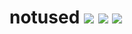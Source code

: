 # notused [![](https://img.shields.io/npm/v/notused.svg)](https://www.npmjs.com/package/notused) [![](https://travis-ci.org/g-harel/notused.svg?branch=master)](https://travis-ci.org/g-harel/notused) [![](https://img.shields.io/npm/types/notused.svg)](https://github.com/g-harel/notused)

<!--

verbose logs (immutable checker id for grep)
regexp + globby? file content search (list of patterns)
comments
tests
translate report
globby exclude/include dirs
for loop everything

okwolo regexp exec reset

 -->
